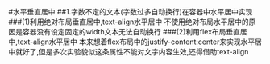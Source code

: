 #水平垂直居中
##1.字数不定的文本(字数过多自动换行)在容器中水平居中实现
###(1)利用绝对布局垂直居中,text-align水平居中
不使用绝对布局水平居中的原因是容器没有设定固定的width文本无法自动换行
###(2)利用flex布局垂直居中,text-align水平居中
本来想着flex布局中的justify-content:center来实现水平居中就好了,但是多次实验貌似这条属性不能对文字内容生效,还得借助text-align
